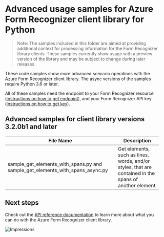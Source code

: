 # Advanced usage samples for Azure Form Recognizer client library for Python

> Note: The samples included in this folder are aimed at providing additional context for processing information for the Form Recognizer library clients. These samples currently show usage with a preview version of the library and may be subject to change during later releases.

These code samples show more advanced scenario operations with the Azure Form Recognizer client library.
The async versions of the samples require Python 3.6 or later.

All of these samples need the endpoint to your Form Recognizer resource ([instructions on how to get endpoint][get-endpoint-instructions]), and your Form Recognizer API key ([instructions on how to get key][get-key-instructions]).

## Advanced samples for client library versions 3.2.0b1 and later

|**File Name**|**Description**|
|----------------|-------------|
|sample_get_elements_with_spans.py and sample_get_elements_with_spans_async.py|Get elements, such as lines, words, and/or styles, that are contained in the spans of another element|

## Next steps

Check out the [API reference documentation][python-fr-ref-docs] to learn more about
what you can do with the Azure Form Recognizer client library.


[python-fr-ref-docs]: https://aka.ms/azsdk/python/formrecognizer/docs
[get-endpoint-instructions]: https://github.com/Azure/azure-sdk-for-python/blob/main/sdk/formrecognizer/azure-ai-formrecognizer/README.md#get-the-endpoint
[get-key-instructions]: https://github.com/Azure/azure-sdk-for-python/blob/main/sdk/formrecognizer/azure-ai-formrecognizer/README.md#get-the-api-key

![Impressions](https://azure-sdk-impressions.azurewebsites.net/api/impressions/azure-sdk-for-python/sdk/formrecognizer/azure-ai-formrecognizer/samples/v3.2-beta/advanced_samples/README.png)
